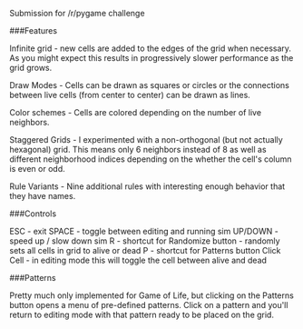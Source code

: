
Submission for /r/pygame challenge


###Features

Infinite grid - new cells are added to the edges of the grid when necessary. As you might expect this results in progressively slower performance as the grid grows.

Draw Modes - Cells can be drawn as squares or circles or the connections between live cells (from center to center) can be drawn as lines.

Color schemes - Cells are colored depending on the number of live neighbors.

Staggered Grids - I experimented with a non-orthogonal (but not actually hexagonal) grid. This means only 6 neighbors instead of 8 as well as different neighborhood indices depending on the whether the cell's column
is even or odd.

Rule Variants - Nine additional rules with interesting enough behavior that they have names. 
 
###Controls

ESC - exit
SPACE - toggle between editing and running sim
UP/DOWN - speed up / slow down sim
R - shortcut for Randomize button - randomly sets all cells in grid to alive or dead
P - shortcut for Patterns button
Click Cell - in editing mode this will toggle the cell between alive and dead


###Patterns

Pretty much only implemented for Game of Life, but clicking on the Patterns button opens a menu of pre-defined patterns. Click on a pattern and you'll return to editing mode with that pattern ready to be placed on the grid.